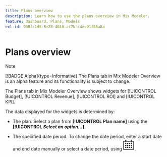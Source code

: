 ```yaml
---
title: Plans overview
description: Learn how to use the plans overview in Mix Modeler.
feature: Dashboard, Plans, Models
exl-id: 930fc1d5-8e28-4610-af7b-c4ec91f86a8a
---
```

# Plans overview

>[!NOTE]
>
>[!BADGE Alpha]{type=Informative} The Plans tab in Mix Modeler Overview is an alpha feature and its functionality is subject to change.


The Plans tab in Mix Modeler Overview shows widgets for [!UICONTROL Budget], [!UICONTROL Revenue], [!UICONTROL ROI] and [!UICONTROL KPI].

The data displayed for the widgets is determined by:

* The plan. Select a plan from **[!UICONTROL Plan name]** using the **[!UICONTROL _Select an option..._]**.

* The specified date period. To change the date period, enter a start date and end date manually or select a date period, using ![Calendar](/help/assets//icons/Calendar.svg).


